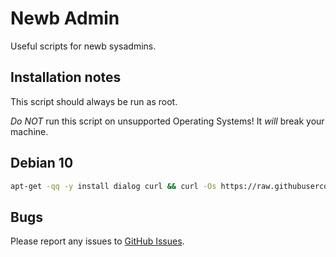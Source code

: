 # Newb Admin
Useful scripts for newb sysadmins.

## Installation notes

This script should always be run as root.

*Do NOT* run this script on unsupported Operating Systems! It *will* break your machine.

## Debian 10
```bash
apt-get -qq -y install dialog curl && curl -Os https://raw.githubusercontent.com/Razva/newbadmin/master/debian/index && bash ./index
```

## Bugs
Please report any issues to [GitHub Issues](https://github.com/Razva/newbadmin/issues).
